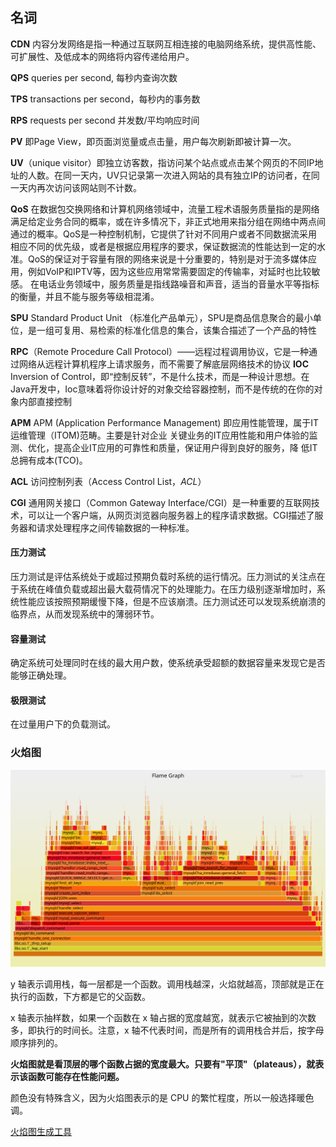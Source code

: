 ## 名词

**CDN** 内容分发网络是指一种通过互联网互相连接的电脑网络系统，提供高性能、可扩展性、及低成本的网络将内容传递给用户。

**QPS** queries per second, 每秒内查询次数

**TPS** transactions per second，每秒内的事务数

**RPS** requests per second 并发数/平均响应时间

**PV** 即Page View，即页面浏览量或点击量，用户每次刷新即被计算一次。

**UV**（unique visitor）即独立访客数，指访问某个站点或点击某个网页的不同IP地址的人数。在同一天内，UV只记录第一次进入网站的具有独立IP的访问者，在同一天内再次访问该网站则不计数。

**QoS** 在数据包交换网络和计算机网络领域中，流量工程术语服务质量指的是网络满足给定业务合同的概率，或在许多情况下，非正式地用来指分组在网络中两点间通过的概率。QoS是一种控制机制，它提供了针对不同用户或者不同数据流采用相应不同的优先级，或者是根据应用程序的要求，保证数据流的性能达到一定的水准。QoS的保证对于容量有限的网络来说是十分重要的，特别是对于流多媒体应用，例如VoIP和IPTV等，因为这些应用常常需要固定的传输率，对延时也比较敏感。 在电话业务领域中，服务质量是指线路噪音和声音，适当的音量水平等指标的衡量，并且不能与服务等级相混淆。

**SPU**  Standard Product Unit （标准化产品单元），SPU是商品信息聚合的最小单位，是一组可复用、易检索的标准化信息的集合，该集合描述了一个产品的特性

**RPC**（Remote Procedure Call Protocol）——远程过程调用协议，它是一种通过网络从远程计算机程序上请求服务，而不需要了解底层网络技术的协议
**IOC** Inversion of Control，即“控制反转”，不是什么技术，而是一种设计思想。在Java开发中，Ioc意味着将你设计好的对象交给容器控制，而不是传统的在你的对象内部直接控制

**APM** APM (Application Performance Management) 即应用性能管理，属于IT运维管理（ITOM)范畴。主要是针对企业 关键业务的IT应用性能和用户体验的监测、优化，提高企业IT应用的可靠性和质量，保证用户得到良好的服务，降 低IT总拥有成本(TCO)。

**ACL** 访问控制列表（Access Control List，*ACL*） 

**CGI** 通用网关接口（Common Gateway Interface/CGI）是一种重要的互联网技术，可以让一个客户端，从网页浏览器向服务器上的程序请求数据。CGI描述了服务器和请求处理程序之间传输数据的一种标准。



#### 压力测试

压力测试是评估系统处于或超过预期负载时系统的运行情况。压力测试的关注点在于系统在峰值负载或超出最大载荷情况下的处理能力。在压力级别逐渐增加时，系统性能应该按照预期缓慢下降，但是不应该崩溃。压力测试还可以发现系统崩溃的临界点，从而发现系统中的薄弱环节。

#### 容量测试

确定系统可处理同时在线的最大用户数，使系统承受超额的数据容量来发现它是否能够正确处理。

#### 极限测试

在过量用户下的负载测试。




### 火焰图

![](./assets/images/Gregg4.svg)

y 轴表示调用栈，每一层都是一个函数。调用栈越深，火焰就越高，顶部就是正在执行的函数，下方都是它的父函数。

x 轴表示抽样数，如果一个函数在 x 轴占据的宽度越宽，就表示它被抽到的次数多，即执行的时间长。注意，x 轴不代表时间，而是所有的调用栈合并后，按字母顺序排列的。

**火焰图就是看顶层的哪个函数占据的宽度最大。只要有"平顶"（plateaus），就表示该函数可能存在性能问题。**

颜色没有特殊含义，因为火焰图表示的是 CPU 的繁忙程度，所以一般选择暖色调。

[火焰图生成工具](https://github.com/brendangregg/FlameGraph)